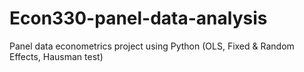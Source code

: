 # Econ330-panel-data-analysis
Panel data econometrics project using Python (OLS, Fixed &amp; Random Effects, Hausman test)

